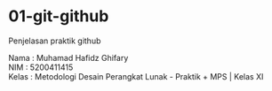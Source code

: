 # 01-git-github
Penjelasan praktik github

Nama  : Muhamad Hafidz Ghifary                                                                                                                                                  
NIM   : 5200411415                                                                                                                                                                 
Kelas : Metodologi Desain Perangkat Lunak - Praktik + MPS | Kelas XI                                                                                                              
